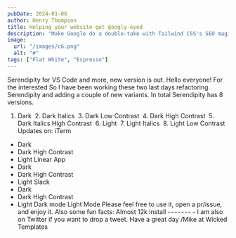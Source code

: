 ```yaml
---
pubDate: 2024-01-06
author: Henry Thompson
title: Helping your website get googly-eyed
description: "Make Google do a double-take with Tailwind CSS's SEO magic. It's like giving your website a makeover that even the search engines can't resist. Astro.js is the wingman for this enchanting journey."
image:
  url: "/images/c6.png"
  alt: "#"
tags: ["Flat White", "Espresso"]
---
```


Serendipity for VS Code and more, new version is out.
Hello everyone!
For the interested
So I have been working these two last days refactoring Serendipity and adding a couple of new variants.
In total Serendipity has 8 versions.

1. Dark
    2. Dark Italics
    3. Dark Low Contrast
    4. Dark High Contrast
    5. Dark Italics High Contrast
    6. Light
    7. Light Italics
    8. Light Low Contrast
   Updates on:
   iTerm

- Dark
- Dark High Contrast
- Light
  Linear App
- Dark
- Dark High Contrast
- Light
  Slack
- Dark
- Dark High Contrast
- Light
  Dark mode
  Light Mode
  Please feel free to use it, open a pr/issue, and enjoy it.
  Also some fun facts:
  Almost 12k install
  - - - - - - - -
  I am also on Twitter if you want to drop a tweet.
  Have a great day
  /Mike at Wicked Templates
